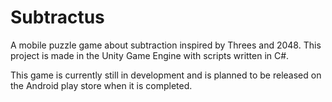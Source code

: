 # Subtractus

A mobile puzzle game about subtraction inspired by Threes and 2048.  This project is made in the Unity Game Engine with scripts written in C#.

This game is currently still in development and is planned to be released on the Android play store when it is completed.
